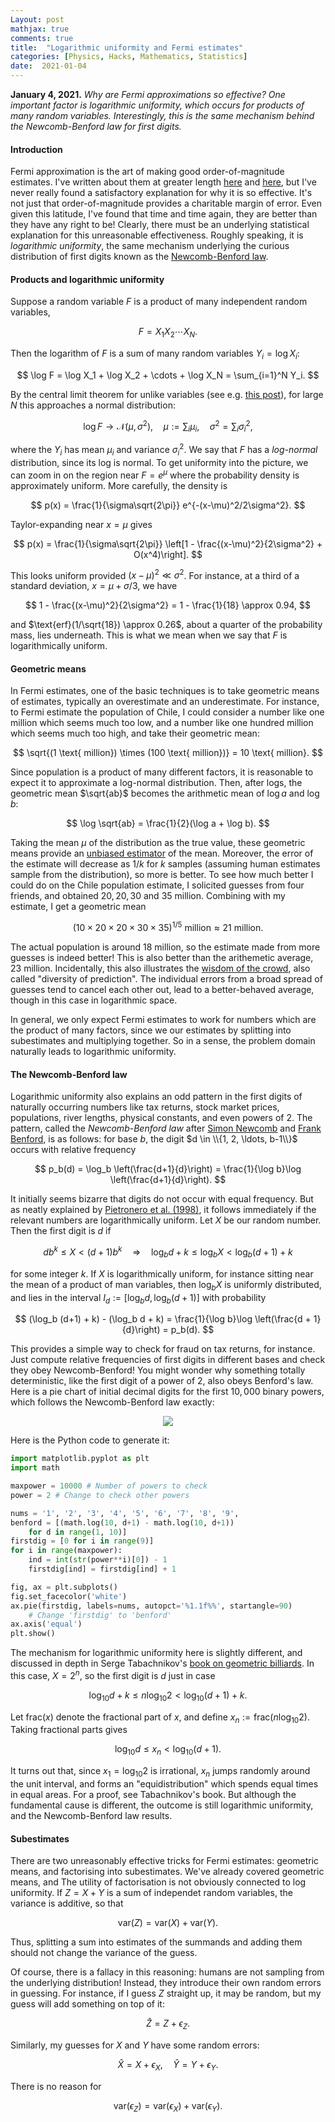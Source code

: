 ```yaml
---
Layout: post
mathjax: true
comments: true
title:  "Logarithmic uniformity and Fermi estimates"
categories: [Physics, Hacks, Mathematics, Statistics]
date:  2021-01-04
---
```


**January 4, 2021.** *Why are Fermi approximations so effective? One
  important factor is logarithmic uniformity, which occurs for products of
  many random variables. Interestingly, this is the same mechanism
  behind the Newcomb-Benford law for first digits.*

#### Introduction

Fermi approximation is the art of making good order-of-magnitude estimates.
I've written about them
at greater length
[here](https://hapax.github.io/assets/fermi-estimates.pdf) and
[here](https://hapax.github.io/physics/teaching/hacks/napkin-hacks/#sec-3),
but I've never really found a satisfactory explanation for why it is so effective.
It's not just that order-of-magnitude provides a charitable margin of
error.
Even given this latitude, I've found that time and time again, they
are better than they have any right to be!
Clearly, there must be an underlying statistical explanation for this
unreasonable effectiveness.
Roughly speaking, it is *logarithmic uniformity*, the same mechanism underlying the
curious distribution of first digits known as the
[Newcomb-Benford law](https://en.wikipedia.org/wiki/Benford%27s_law).

#### Products and logarithmic uniformity

Suppose a random variable $F$ is a product of many independent random
variables,

$$
F = X_1 X_2 \cdots X_N.
$$

Then the logarithm of $F$ is a sum of many random variables $Y_i =
\log X_i$:

$$
\log F = \log X_1 + \log X_2 + \cdots + \log X_N = \sum_{i=1}^N Y_i.
$$

By the central limit theorem for unlike variables (see
e.g. [this post](https://hapax.github.io/hacks/mathematics/statistics/clt/)),
for large $N$ this approaches a normal distribution:

$$
\log F \to \mathcal{N}(\mu, \sigma^2), \quad \mu := \sum_i \mu_i,
\quad \sigma^2 = \sum_i \sigma_i^2,
$$

where the $Y_i$ has mean $\mu_i$ and variance $\sigma_i^2$.
We say that $F$ has a *log-normal* distribution, since its log is
normal.
To get uniformity into the picture, we can zoom in on the region near
$F = e^\mu$ where the probability density is approximately uniform.
More carefully, the density is

$$
p(x) = \frac{1}{\sigma\sqrt{2\pi}} e^{-(x-\mu)^2/2\sigma^2}.
$$

Taylor-expanding near $x = \mu$ gives

$$
p(x) = \frac{1}{\sigma\sqrt{2\pi}}
\left[1 - \frac{(x-\mu)^2}{2\sigma^2} + O(x^4)\right].
$$

This looks uniform provided $(x - \mu)^2 \ll \sigma^2$.
For instance, at a third of a standard deviation, $x = \mu + \sigma/3$,
we have

$$
1 - \frac{(x-\mu)^2}{2\sigma^2} = 1 - \frac{1}{18} \approx 0.94,
$$

and $\text{erf}(1/\sqrt{18}) \approx 0.26$, about a quarter of the
probability mass, lies underneath.
This is what we mean when we say that $F$ is logarithmically uniform.

#### Geometric means

In Fermi estimates, one of the basic techniques is to take geometric
means of estimates, typically an overestimate and an underestimate.
For instance, to Fermi estimate the population of Chile, I could
consider a number like one million which seems much too low, and a
number like one hundred million which seems much too high, and take
their geometric mean:

$$
\sqrt{(1 \text{ million}) \times (100 \text{ million})} = 10 \text{ million}.
$$

Since population is a product of many different factors, it is
reasonable to expect it to approximate a log-normal distribution.
Then, after logs, the geometric mean $\sqrt{ab}$ becomes the
arithmetic mean of $\log a$ and $\log b$:

$$
\log \sqrt{ab} = \frac{1}{2}(\log a + \log b).
$$

Taking the mean $\mu$ of the distribution as the true value, these
geometric means provide an
[unbiased estimator](https://en.wikipedia.org/wiki/Bias_of_an_estimator)
of the mean.
Moreover, the error of the estimate will decrease as $1/k$ for $k$
samples (assuming human estimates sample from the distribution), so more is better.
To see how much better I could do on the Chile population estimate, I
solicited guesses from four friends, and obtained $20, 20, 30$ and $35$
million.
Combining with my estimate, I get a geometric mean

$$
(10 \times 20 \times 20 \times 30 \times 35)^{1/5} \text{ million}
\approx 21 \text{ million}.
$$

The actual population is around $18$ million, so the estimate made
from more guesses is indeed better!
This is also better than the arithemetic average, $23$ million.
Incidentally, this also illustrates the
[wisdom of the crowd](https://hapax.github.io/physics/mathematics/statistics/crowd/),
also called "diversity of prediction".
The individual errors from a broad spread of guesses tend to cancel
each other out, lead to a better-behaved average, though in this case
in logarithmic space.

In general, we only expect Fermi estimates to work for numbers which
are the product of many factors, since we our estimates by splitting
into subestimates and multiplying together.
So in a sense, the problem domain naturally leads to logarithmic
uniformity.

#### The Newcomb-Benford law

Logarithmic uniformity also explains an odd pattern in the first
digits of naturally occurring numbers like tax returns, stock market
prices, populations, river lengths, physical constants, and even
powers of $2$.
The pattern, called the *Newcomb-Benford law* after
[Simon Newcomb](https://en.wikipedia.org/wiki/Simon_Newcomb) and
[Frank Benford](https://en.wikipedia.org/wiki/Frank_Benford), is as
follows: for base $b$, the digit $d \in \\{1, 2, \ldots, b-1\\}$
occurs with relative frequency

$$
p_b(d) = \log_b \left(\frac{d+1}{d}\right) = \frac{1}{\log b}\log \left(\frac{d+1}{d}\right).
$$

It initially seems bizarre that digits do not occur with equal
frequency.
But as neatly explained by
[Pietronero et al. (1998)](https://arxiv.org/pdf/cond-mat/9808305.pdf),
it follows immediately if the relevant numbers are logarithmically uniform.
Let $X$ be our random number.
Then the first digit is $d$ if

$$
db^k \leq X < (d+1)b^{k} \quad \Longrightarrow \quad \log_b d + k \leq
\log_b X < \log_b(d+1) + k
$$

for some integer $k$.
If $X$ is logarithmically uniform, for instance sitting near the mean
of a product of man variables, then $\log_b X$ is uniformly
distributed, and lies in the interval $I_d :=
[\log_b d, \log_b (d+1)]$ with probability

$$
(\log_b (d+1) + k) - (\log_b d + k) = \frac{1}{\log b}\log \left(\frac{d +
1}{d}\right) = p_b(d).
$$

This provides a simple way to check for fraud on tax returns, for
instance.
Just compute relative frequencies of first digits in different bases
and check they obey Newcomb-Benford!
You might wonder why something totally deterministic, like the first
digit of a power of $2$, also obeys Benford's law.
Here is a pie chart of initial decimal digits for the first $10,000$ binary
powers, which follows the Newcomb-Benford law exactly:

<figure>
    <div style="text-align:center"><img src
    ="/images/posts/benford1.png"/>
	</div>
	</figure>

Here is the Python code to generate it:

```python
import matplotlib.pyplot as plt
import math

maxpower = 10000 # Number of powers to check
power = 2 # Change to check other powers

nums = '1', '2', '3', '4', '5', '6', '7', '8', '9',
benford = [(math.log(10, d+1) - math.log(10, d+1))
    for d in range(1, 10)]
firstdig = [0 for i in range(9)]
for i in range(maxpower):
	ind = int(str(power**i)[0]) - 1
	firstdig[ind] = firstdig[ind] + 1

fig, ax = plt.subplots()
fig.set_facecolor('white')
ax.pie(firstdig, labels=nums, autopct='%1.1f%%', startangle=90)
    # Change 'firstdig' to 'benford'
ax.axis('equal')
plt.show()
```

The mechanism for logarithmic uniformity here is slightly different,
and discussed in depth in Serge Tabachnikov's
[book on geometric billiards](http://www.personal.psu.edu/sot2/books/billiardsgeometry.pdf).
In this case, $X = 2^n$, so the first digit is $d$ just in case

$$
\log_{10}d + k \leq n\log_{10} 2 < \log_{10}(d + 1) + k.
$$

Let $\text{frac}(x)$ denote the fractional part of $x$, and define
$x_n := \text{frac}(n\log_{10} 2)$.
Taking fractional parts gives

$$
\log_{10}d \leq x_n < \log_{10}(d + 1).
$$

It turns out that, since $x_1 = \log_{10} 2$ is irrational,
$x_n$ jumps randomly around the unit interval, and forms an
"equidistribution" which spends equal times in equal areas.
For a proof, see Tabachnikov's book.
But although the fundamental cause is different, the outcome is still
logarithmic uniformity, and the Newcomb-Benford law results.

#### Subestimates

There are two unreasonably effective tricks for Fermi estimates:
geometric means, and factorising into subestimates.
We've already covered geometric means, and 
The utility of factorisation is not obviously connected to log
uniformity.
If $Z = X + Y$ is a sum of independet random variables, the variance
is additive, so that

$$
\text{var}(Z) = \text{var}(X) + \text{var}(Y).
$$

Thus, splitting a sum into estimates of the summands and adding them
should not change the variance of the guess.

Of course, there is a fallacy in this reasoning: humans are not
sampling from the underlying distribution!
Instead, they introduce their own random errors in guessing.
For instance, if I guess $Z$ straight up, it may be random, but my
guess will add something on top of it:

$$
\hat{Z} = Z + \epsilon_Z.
$$

Similarly, my guesses for $X$ and $Y$ have some random errors:

$$
\hat{X} = X + \epsilon_X, \quad \hat{Y} = Y + \epsilon_Y.
$$

There is no reason for

$$
\text{var}(\epsilon_Z) = \text{var}(\epsilon_X) + \text{var}(\epsilon_Y).
$$

<!--
The Lyapunov condition holds for a sum of independent random
variables.
By taking an exponential, we can turn it into a result for a *product* of
independent variables.
Let $X_i, \mu_i, \sigma_i^2$ be as above, and $X_i = \log Y_i$.
Then

$$
\exp\left[\sum_{i=1}^N X_i\right] = \prod_{i = 1}^N Y_i \to \log
\mathcal{N}(\mu, \sigma^2).
$$

The distribution on the right is not a normal, but a *log-normal*.
It is simply what the normal distribution looks like when viewed in
terms of a variable $y > 0$ defined by $x = \log y$.
In order to plot the density, we use the fact that $dx =
dy/y$, and hence

$$
p(x)\, dx = \frac{dx}{\sqrt{2\pi}\sigma}
e^{-\frac{(x-\mu)^2}{2\sigma^2}} = \frac{dy}{\sqrt{2\pi}\sigma y}
e^{-\frac{(\log y-\mu)^2}{2\sigma^2}}.
$$

So, this is distribution that a product of many independent factors
converges to. -->

<!-- https://arxiv.org/pdf/cond-mat/9808305.pdf -->
